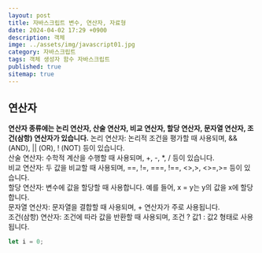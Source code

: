 ```yaml
---
layout: post
title: 자바스크립트 변수, 연산자, 자료형
date: 2024-04-02 17:29 +0900
description: 객체
imge: ../assets/img/javascript01.jpg
category: 자바스크립트
tags: 객체 생성자 함수 자바스크립트
published: true
sitemap: true
---
```



## 연산자
<b>연산자 종류에는 논리 연산자, 산술 연산자, 비교 연산자, 할당 연산자, 문자열 연산자, 조건(삼항) 연산자가 있습니다.</b>
논리 연산자: 논리적 조건을 평가할 때 사용되며, && (AND), || (OR), ! (NOT) 등이 있습니다.<br>
산술 연산자: 수학적 계산을 수행할 때 사용되며, +, -, *, / 등이 있습니다.<br>
비교 연산자: 두 값을 비교할 때 사용되며, ==, !=, ===, !==, <>,>, <>=,>= 등이 있습니다.<br>
할당 연산자: 변수에 값을 할당할 때 사용합니다. 예를 들어, x = y는 y의 값을 x에 할당합니다.<br>
문자열 연산자: 문자열을 결합할 때 사용되며, + 연산자가 주로 사용됩니다.<br>
조건(삼항) 연산자: 조건에 따라 값을 반환할 때 사용되며, 조건 ? 값1 : 값2 형태로 사용됩니다.



````javascript
let i = 0;
````







